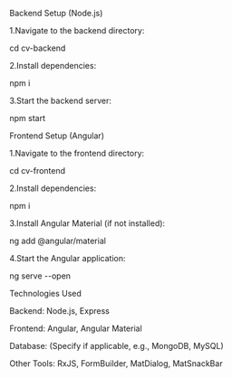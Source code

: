 Backend Setup (Node.js)

1.Navigate to the backend directory:

  cd cv-backend

2.Install dependencies:

  npm i

3.Start the backend server:

  npm start

Frontend Setup (Angular)

1.Navigate to the frontend directory:

  cd cv-frontend

2.Install dependencies:

  npm i

3.Install Angular Material (if not installed):

  ng add @angular/material

4.Start the Angular application:

  ng serve --open

Technologies Used

Backend: Node.js, Express

Frontend: Angular, Angular Material

Database: (Specify if applicable, e.g., MongoDB, MySQL)

Other Tools: RxJS, FormBuilder, MatDialog, MatSnackBar
